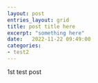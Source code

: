 ```yaml
---
layout: post
entries_layout: grid
title: post title here
excerpt: "something here"    
date:   2022-11-22 09:49:00
categories:
- test2
---
```


1st test post
